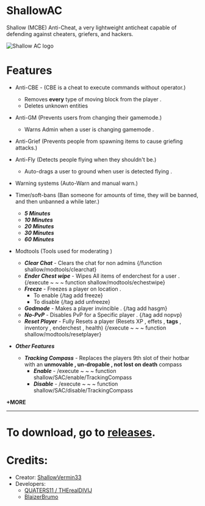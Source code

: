 # ShallowAC
Shallow (MCBE) Anti-Cheat, a very lightweight anticheat capable of defending against cheaters, griefers, and hackers. 

![Shallow AC logo](https://cdn.discordapp.com/icons/962787981809291274/cffd5ad526d3efce44891f9703473ea2.png?size)


# Features 
- Anti-CBE - (CBE is a cheat to execute commands without operator.)
   * Removes **every** type of moving block from the player  .
   * Deletes unknown entities
- Anti-GM              (Prevents users from changing their gamemode.)
   * Warns Admin when a user is changing gamemode . 
- Anti-Grief
             (Prevents people from spawning items to cause griefing attacks.)
- Anti-Fly            (Detects people flying when they shouldn't be.)
    * Auto-drags a user to ground when user is detected flying . 
- Warning systems     (Auto-Warn and manual warn.)
- Timer/soft-bans     (Ban someone for amounts of time, they will be banned, and then unbanned a while later.)
     * ___5 Minutes___
     * ___10 Minutes___
     * ___20 Minutes___
     * ___30 Minutes___
     * ___60 Minutes___

- Modtools            (Tools used for moderating )
     * ___Clear Chat___ - Clears the chat for non admins {/function shallow/modtools/clearchat}
     * ___Ender Chest wipe___ - Wipes All items of enderchest for a user . {/execute <playername> ~ ~ ~ function shallow/modtools/echestwipe}
     * ___Freeze___ - Freezes a player on location .
         * To enable {/tag <playername> add freeze}
         * To disable {/tag <playername> add unfreeze}
     * ___Godmode___ - Makes a player invincible . {/tag <playername> add hasgm}
     * ___No-PvP___  - Disables PvP for a Specific player . {/tag <playername> add nopvp}
     * ___Reset Player___ - Fully Resets a player (Resets XP , effets , **tags** , inventory , enderchest , health) {/execute <playername> ~ ~ ~ function shallow/modtools/resetplayer}

 - ___Other Features___
   * ___Tracking Compass___ - Replaces the players 9th slot of their hotbar with an **unmovable , un-dropable , not lost on death** compass
      * ___Enable___ - /execute <playername> ~ ~ ~ function shallow/SAC/enable/TrackingCompass
      * ___Disable___ - /execute <playername> ~ ~ ~ function shallow/SAC/disable/TrackingCompass

**+MORE**


---

# To download, go to [releases](https://github.com/ShallowVermin33/ShallowAC/releases/).

# Credits:

* Creator: [ShallowVermin33](https://github.com/ShallowVermin33)
* Developers:
   * [QUATERS11 / THErealDIVIJ](https://github.com/QUATERS11)
   * [BlaizerBrumo](https://github.com/BlaizerBrumo)
